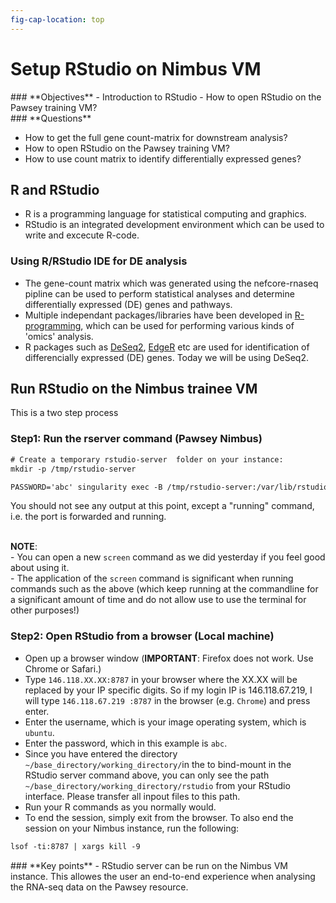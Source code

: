 ```yaml
---
fig-cap-location: top
---
```



# **Setup RStudio on Nimbus VM**

<div class="objectives">  
### **Objectives**
- Introduction to RStudio
- How to open RStudio on the Pawsey training VM?
</div>  

<div class="questions">  
### **Questions**

- How to get the full gene count-matrix for downstream analysis?
- How to open RStudio on the Pawsey training VM?
- How to use count matrix to identify differentially expressed genes?
</div>  

## **R and RStudio**
- R is a programming language for statistical computing and graphics.
- RStudio is an integrated development environment which can be used to write and excecute R-code.


### **Using R/RStudio IDE for DE analysis**
- The gene-count matrix which was generated using the nefcore-rnaseq pipline can be used to perform statistical analyses and determine differentially expressed (DE) genes and pathways.
- Multiple independant packages/libraries have been developed in [R-programming](https://www.r-project.org/), which can be used for performing various kinds of 'omics' analysis. 
- R packages such as [DeSeq2](https://bioconductor.org/packages/release/bioc/html/DESeq2.html), [EdgeR](https://bioconductor.org/packages/release/bioc/html/edgeR.html) etc are used for identification of differencially expressed (DE) genes. Today we will be using DeSeq2.


## **Run RStudio on the Nimbus trainee VM**
This is a two step process

### **Step1: Run the rserver command (Pawsey Nimbus)**

```default
# Create a temporary rstudio-server  folder on your instance:
mkdir -p /tmp/rstudio-server

PASSWORD='abc' singularity exec -B /tmp/rstudio-server:/var/lib/rstudio-server -B /tmp/rstudio-server:/var/run/rstudio-server -B ~/base_directory/working_directory:/home /cvmfs/containers.biocommons.aarnet.edu.au/r/n/rnaseq_rstudio.sif rserver --auth-none=0 --auth-pam-helper-path=pam-helper --server-user ubuntu
```

You should not see any output at this point, except a "running" command, i.e. the port is forwarded and running.


<br>**NOTE**:
<br>- You can open a new `screen` command as we did yesterday if you feel good about using it. 
<br>- The application of the `screen` command is significant when running commands such as the above (which keep running at the commandline for a significant amount of time and do not allow use to use the terminal for other purposes!)

### **Step2: Open RStudio from a browser (Local machine)**
- Open up a browser window (__IMPORTANT__: Firefox does not work. Use Chrome or Safari.)
- Type `146.118.XX.XX:8787` in your browser where the XX.XX will be replaced by your IP specific digits. So if my login IP is 146.118.67.219, I will type `146.118.67.219 :8787` in the browser (e.g. `Chrome`) and press enter.
- Enter the username, which is your image operating system, which is `ubuntu`.
- Enter the password, which in this example is `abc`.
- Since you have entered the directory `~/base_directory/working_directory/`in the to bind-mount in the RStudio server command above, you can only see the path `~/base_directory/working_directory/rstudio` from your RStudio interface. Please transfer all inpout files to this path. 
- Run your R commands as you normally would. 
- To end the session, simply exit from the browser. To also end the session on your Nimbus instance, run the following: 

```default
lsof -ti:8787 | xargs kill -9
```

<div class="keypoints">
### **Key points**
- RStudio server can be run on the Nimbus VM instance. This allowes the user an end-to-end experience when analysing the RNA-seq data on the Pawsey resource.
</div>